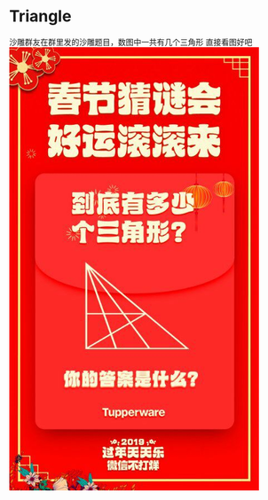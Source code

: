 # Triangle
沙雕群友在群里发的沙雕题目，数图中一共有几个三角形
直接看图好吧
![avatar](https://raw.githubusercontent.com/zhanbao2000/Triangle/master/QQ%E5%9B%BE%E7%89%8720190209223640.jpg)
